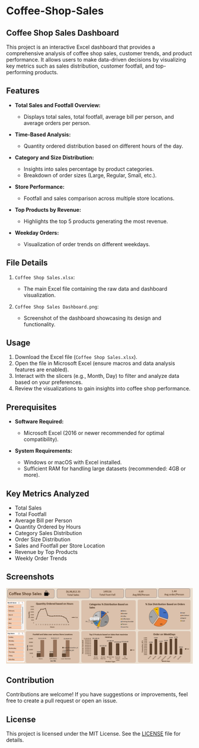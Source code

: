 # Coffee-Shop-Sales

## Coffee Shop Sales Dashboard

This project is an interactive Excel dashboard that provides a comprehensive analysis of coffee shop sales, customer trends, and product performance. It allows users to make data-driven decisions by visualizing key metrics such as sales distribution, customer footfall, and top-performing products.

## Features

- **Total Sales and Footfall Overview:** 
  - Displays total sales, total footfall, average bill per person, and average orders per person.
  
- **Time-Based Analysis:** 
  - Quantity ordered distribution based on different hours of the day.
  
- **Category and Size Distribution:** 
  - Insights into sales percentage by product categories.
  - Breakdown of order sizes (Large, Regular, Small, etc.).

- **Store Performance:** 
  - Footfall and sales comparison across multiple store locations.
  
- **Top Products by Revenue:** 
  - Highlights the top 5 products generating the most revenue.

- **Weekday Orders:** 
  - Visualization of order trends on different weekdays.

## File Details

1. `Coffee Shop Sales.xlsx`:
   - The main Excel file containing the raw data and dashboard visualization.

2. `Coffee Shop Sales Dashboard.png`:
   - Screenshot of the dashboard showcasing its design and functionality.

## Usage

1. Download the Excel file (`Coffee Shop Sales.xlsx`).
2. Open the file in Microsoft Excel (ensure macros and data analysis features are enabled).
3. Interact with the slicers (e.g., Month, Day) to filter and analyze data based on your preferences.
4. Review the visualizations to gain insights into coffee shop performance.

## Prerequisites

- **Software Required:**
  - Microsoft Excel (2016 or newer recommended for optimal compatibility).

- **System Requirements:**
  - Windows or macOS with Excel installed.
  - Sufficient RAM for handling large datasets (recommended: 4GB or more).

## Key Metrics Analyzed

- Total Sales
- Total Footfall
- Average Bill per Person
- Quantity Ordered by Hours
- Category Sales Distribution
- Order Size Distribution
- Sales and Footfall per Store Location
- Revenue by Top Products
- Weekly Order Trends

## Screenshots

![Coffee Shop Sales Dashboard](Coffee%20Shop%20Sales%20Dashboard.png)

## Contribution

Contributions are welcome! If you have suggestions or improvements, feel free to create a pull request or open an issue.

## License

This project is licensed under the MIT License. See the [LICENSE](LICENSE) file for details.
